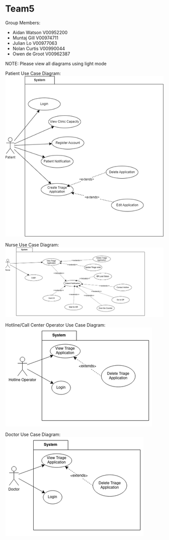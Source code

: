# Team5

Group Members:
- Aidan Watson V00952200
- Muntaj Gill V00974711
- Julian Lo V00977063
- Nolan Curtis V00990044
- Owen de Groot V00962387

NOTE: Please view all diagrams using light mode


Patient Use Case Diagram:
\
![Alt](/useCaseDiagrams/UseCaseDiagram.drawio.png)

Nurse Use Case Diagram:
![Alt](/useCaseDiagrams/NurseUseCaseDiagram.drawio.png)

Hotline/Call Center Operator Use Case Diagram:
\
![Alt](/useCaseDiagrams/OpUseCaseDiagram.drawio.png)

Doctor Use Case Diagram:
\
![Alt](/useCaseDiagrams/DocUseCaseDiagram.drawio.png)
